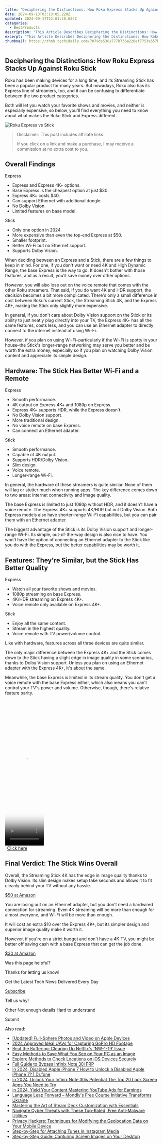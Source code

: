 ```yaml
---
title: "Deciphering the Distinctions: How Roku Express Stacks Up Against Roku Stick"
date: 2024-09-13T03:10:05.220Z
updated: 2024-09-17T22:01:10.634Z
categories:
  - BestProducts
description: "This Article Describes Deciphering the Distinctions: How Roku Express Stacks Up Against Roku Stick"
excerpt: "This Article Describes Deciphering the Distinctions: How Roku Express Stacks Up Against Roku Stick"
thumbnail: https://thmb.techidaily.com/7079de538a777b736a226ef7753a657beca0fed6327389062bff5d10d904ed3d.jpg
---
```


## Deciphering the Distinctions: How Roku Express Stacks Up Against Roku Stick

Roku has been making devices for a long time, and its Streaming Stick has been a popular product for many years. But nowadays, Roku also has its Express line of streamers, too, and it can be confusing to differentiate between the two product categories.

 Both will let you watch your favorite shows and movies, and neither is especially expensive, so below, you'll find everything you need to know about what makes the Roku Stick and Express different.

![Roku Express vs Stick](https://www.lifewire.com/thmb/DTHlMzKelT54IByGdam0dtHqNUE=/1500x0/filters:no_upscale():max_bytes(150000):strip_icc():format(webp)/Roku-Express-vs-Stick-9f0c6eba64834259affcf0b73c8abfdf.jpg)

>  Disclaimer: This post includes affiliate links
>
>  If you click on a link and make a purchase, I may receive a commission at no extra cost to you.
>

## Overall Findings

 Express

* Express and Express 4K+ options.
* Base Express is the cheapest option at just $30.
* Express 4K+ costs $40.
* Can support Ethernet with additional dongle.
* No Dolby Vision.
* Limited features on base model.

 Stick

* Only one option in 2024.
* More expensive than even the top-end Express at $50.
* Smaller footprint.
* Better Wi-Fi but no Ethernet support.
* Supports Dolby Vision.

 When deciding between an Express and a Stick, there are a few things to keep in mind. For one, if you don't want or need 4K and High Dynamic Range, the base Express is the way to go. It doesn't bother with those features, and as a result, you'll save money over other options.

 However, you will also lose out on the voice remote that comes with the other Roku streamers. That said, if you do want 4K and HDR support, the decision becomes a bit more complicated. There's only a small difference in cost between Roku's current Stick, the Streaming Stick 4K, and the Express 4K+, making the Stick only slightly more expensive.

 In general, if you don't care about Dolby Vision support on the Stick or its ability to just neatly plug directly into your TV, the Express 4K+ has all the same features, costs less, and you can use an Ethernet adapter to directly connect to the internet instead of using Wi-Fi.

 However, if you plan on using Wi-Fi–particularly if the Wi-Fi is spotty in your house–the Stick's longer-range networking may serve you better and be worth the extra money, especially so if you plan on watching Dolby Vision content and appreciate its simple design.

## Hardware: The Stick Has Better Wi-Fi and a Remote

 Express

* Smooth performance.
* 4K output on Express 4K+ and 1080p on Express.
* Express 4K+ supports HDR, while the Express doesn't.
* No Dolby Vision support.
* More traditional design.
* No voice remote on base Express.
* Can connect an Ethernet adapter.

 Stick

* Smooth performance.
* Capable of 4K output.
* Supports HDR/Dolby Vision.
* Slim design.
* Voice remote.
* Longer-range Wi-Fi.

 In general, the hardware of these streamers is quite similar. None of them will lag or stutter much when running apps. The key difference comes down to two areas: internet connectivity and image quality.

 The base Express is limited to just 1080p without HDR, and it doesn't have a voice remote. The Express 4K+ supports 4K/HDR but not Dolby Vision. Both Express models also have shorter-range Wi-Fi capabilities, but you can pair them with an Ethernet adapter.

 The biggest advantage of the Stick is its Dolby Vision support and longer-range Wi-Fi. Its simple, out-of-the-way design is also nice to have. You won't have the option of connecting an Ethernet adapter to the Stick like you do with the Express, but the better capabilities may be worth it.

## Features: They're Similar, but the Stick Has Better Quality

 Express

* Watch all your favorite shows and movies.
* 1080p streaming on base Express.
* 4K/HDR streaming on Express 4K+.
* Voice remote only available on Express 4K+.

 Stick

* Enjoy all the same content.
* Stream in the highest quality.
* Voice remote with TV power/volume control.

 Like with hardware, features across all three devices are quite similar.

 The only major difference between the Express 4K+ and the Stick comes down to the Stick having a slight edge in image quality in some scenarios, thanks to Dolby Vision support. Unless you plan on using an Ethernet adapter with the Express 4K+, it's about the same.

 Meanwhile, the base Express is limited in its stream quality. You don't get a voice remote with the base Express either, which also means you can't control your TV's power and volume. Otherwise, though, there's relative feature parity.

<!-- affiliate ads begin -->
<span id="1977023">
					<video width="128" height="480" style="cursor:pointer"
           poster="//a.impactradius-go.com/display-clicktoplayimage/1977023.png"
           onclick="if(!this.playClicked){this.play();this.setAttribute('controls',true);this.playClicked=true;}">
	   <source src="//a.impactradius-go.com/display-ad/22993-1977023">
	   <img src="//a.impactradius-go.com/display-clicktoplayimage/1977023.png" style="border: none; height: 100%; width: 100%; object-fit: contain">
	</video>
	<div style="width:80px;text-align:center"><a href="javascript:window.open(decodeURIComponent('https%3A%2F%2Fhomestyler.sjv.io%2Fc%2F5597632%2F1977023%2F22993'), '_blank');void(0);">Click here</a></div>
</span>
<img height="0" width="0" src="https://imp.pxf.io/i/5597632/1977023/22993" style="position:absolute;visibility:hidden;" border="0" />
<!-- affiliate ads end -->

## Final Verdict: The Stick Wins Overall

 Overall, the Streaming Stick 4K has the edge in image quality thanks to Dolby Vision. Its slim design makes setup take seconds and allows it to fit cleanly behind your TV without any hassle.

[$50 at Amazon](https://www.amazon.com/Roku-Streaming-Device-Vision-Controls/dp/B09BKCDXZC?tag=lifewire-onsite-prod-20&ascsubtag=8667375%7Cn308cb6383747436b9b0f5df0634c497c14%7C)

 You are losing out on an Ethernet adapter, but you don't need a hardwired connection for streaming. Even 4K streaming will be more than enough for almost everyone, and Wi-Fi will be more than enough.

 It will cost an extra $10 over the Express 4K+, but its simpler design and superior image quality make it worth it.

 However, if you're on a strict budget and don't have a 4K TV, you might be better off saving cash with a base Express that can get the job done.

[$30 at Amazon](https://www.amazon.com/Roku-Express-Streaming-High-Speed-controls/dp/B0BCH5H2R3?tag=lifewire-onsite-prod-20&ascsubtag=8667375%7Cn308cb6383747436b9b0f5df0634c497c14%7C)

Was this page helpful?

Thanks for letting us know!

 Get the Latest Tech News Delivered Every Day

[Subscribe](https://www.lifewire.com/#)

Tell us why!

 Other  Not enough details  Hard to understand

 Submit

<ins class="adsbygoogle"
     style="display:block"
     data-ad-format="autorelaxed"
     data-ad-client="ca-pub-7571918770474297"
     data-ad-slot="1223367746"></ins>

<ins class="adsbygoogle"
     style="display:block"
     data-ad-client="ca-pub-7571918770474297"
     data-ad-slot="8358498916"
     data-ad-format="auto"
     data-full-width-responsive="true"></ins>

<span class="atpl-alsoreadstyle">Also read:</span>
<div><ul>
<li><a href="https://article-helps.techidaily.com/updated-full-sphere-photos-and-video-on-apple-devices/"><u>[Updated] Full-Sphere Photos and Video on Apple Devices</u></a></li>
<li><a href="https://some-techniques.techidaily.com/2024-approved-ideal-uavs-for-capturing-gopro-hd-footage/"><u>2024 Approved Ideal UAVs for Capturing GoPro HD Footage</u></a></li>
<li><a href="https://techtrends.techidaily.com/beat-the-buffering-clearing-up-netflixs-nw-1-19-issue/"><u>Beat the Buffering: Clearing Up Netflix's 'NW-1-19' Issue</u></a></li>
<li><a href="https://techtrends.techidaily.com/easy-methods-to-save-what-you-see-on-your-pc-as-an-image/"><u>Easy Methods to Save What You See on Your PC as an Image</u></a></li>
<li><a href="https://techtrends.techidaily.com/explore-methods-to-check-locations-on-ios-devices-securely/"><u>Explore Methods to Check Locations on iOS Devices Securely</u></a></li>
<li><a href="https://bypass-frp.techidaily.com/full-guide-to-bypass-infinix-note-30i-frp-by-drfone-android/"><u>Full Guide to Bypass Infinix Note 30i FRP</u></a></li>
<li><a href="https://iphone-unlock.techidaily.com/in-2024-disabled-apple-iphone-7-how-to-unlock-a-disabled-apple-iphone-7-drfone-by-drfone-ios/"><u>In 2024, Disabled Apple iPhone 7 How to Unlock a Disabled Apple iPhone 7? | Dr.fone</u></a></li>
<li><a href="https://unlock-android.techidaily.com/in-2024-unlock-your-infinix-note-30is-potential-the-top-20-lock-screen-apps-you-need-to-try-by-drfone-android/"><u>In 2024, Unlock Your Infinix Note 30is Potential The Top 20 Lock Screen Apps You Need to Try</u></a></li>
<li><a href="https://facebook-video-footage.techidaily.com/in-2024-yield-your-content-mastering-youtube-ads-for-earnings/"><u>In 2024, Yield Your Content Mastering YouTube Ads for Earnings</u></a></li>
<li><a href="https://mondly-stories.techidaily.com/language-leap-forward-mondlys-free-course-initiative-transforms-ukraine/"><u>Language Leap Forward – Mondly's Free Course Initiative Transforms Ukraine</u></a></li>
<li><a href="https://games-able.techidaily.com/mastering-the-art-of-steam-deck-customization-with-essentials/"><u>Mastering the Art of Steam Deck Customization with Essentials</u></a></li>
<li><a href="https://techtrends.techidaily.com/navigate-cyber-threats-with-these-top-rated-free-anti-malware-utilities/"><u>Navigate Cyber Threats with These Top-Rated, Free Anti-Malware Utilities</u></a></li>
<li><a href="https://techtrends.techidaily.com/privacy-hackers-techniques-for-modifying-the-geolocation-data-on-your-mobile-device/"><u>Privacy Hackers: Techniques for Modifying the Geolocation Data on Your Mobile Device</u></a></li>
<li><a href="https://instagram-video-recordings.techidaily.com/step-by-step-for-attaching-tunes-in-instagram-media/"><u>Step-by-Step for Attaching Tunes in Instagram Media</u></a></li>
<li><a href="https://techtrends.techidaily.com/step-by-step-guide-capturing-screen-images-on-your-desktop/"><u>Step-by-Step Guide: Capturing Screen Images on Your Desktop</u></a></li>
</ul></div>

